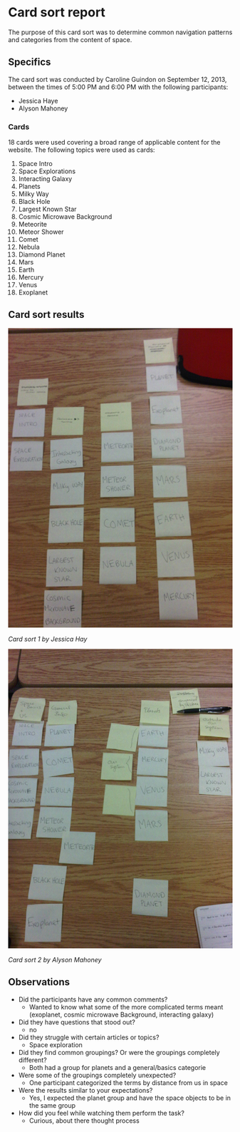 # Card sort report

The purpose of this card sort was to determine common navigation patterns and categories from the content of space.

## Specifics

The card sort was conducted by Caroline Guindon on September 12, 2013, between the times of 5:00 PM and 6:00 PM with the following participants:

- Jessica Haye
- Alyson Mahoney

### Cards

18 cards were used covering a broad range of applicable content for the website. The following topics were used as cards:

1. Space Intro
2. Space Explorations
3. Interacting Galaxy
4. Planets
5. Milky Way
6. Black Hole
7. Largest Known Star
8. Cosmic Microwave Background
9. Meteorite
10. Meteor Shower
11. Comet
12. Nebula
13. Diamond Planet
14. Mars
15. Earth
16. Mercury
17. Venus
18. Exoplanet

## Card sort results

![Card sort 1 results](card-sort-1.jpg)

*Card sort 1 by Jessica Hay*

![Card sort 2 results](card-sort-2.jpg)

*Card sort 2 by Alyson Mahoney*

## Observations

- Did the participants have any common comments?
	- 	Wanted to know what some of the more complicated terms meant (exoplanet, cosmic microwave Background, interacting galaxy)
- Did they have questions that stood out?
	- no
- Did they struggle with certain articles or topics?
	- Space exploration
- Did they find common groupings? Or were the groupings completely different?
	- Both had a group for planets and a general/basics categorie
- Were some of the groupings completely unexpected?
	- One participant categorized the terms by distance from us in space
- Were the results similar to your expectations?
	- Yes, I expected the planet group and have the space objects to be in the same group
- How did you feel while watching them perform the task?
	- Curious, about there thought process